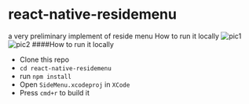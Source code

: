 # react-native-residemenu
a very preliminary implement of reside menu
How to run it locally
![pic1](https://raw.github.com/zzyyzz1992/react-native-residemenu/master/demoPic1.png)
![pic2](https://raw.github.com/zzyyzz1992/react-native-residemenu/master/demoPic2.png)
####How to run it locally

- Clone this repo
- `cd react-native-residemenu`
- run `npm install`
- Open `SideMenu.xcodeproj` in `XCode`
- Press `cmd+r` to build it
